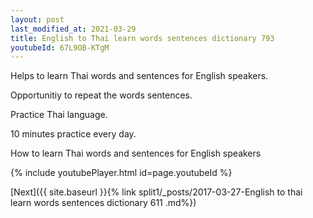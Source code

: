 ```yaml
---
layout: post
last_modified_at: 2021-03-29
title: English to Thai learn words sentences dictionary 793 
youtubeId: 67L9OB-KTgM
---
```

 
 
Helps to learn Thai words and sentences for English speakers.

Opportunitiy to repeat the words sentences. 

Practice Thai language. 
 
10 minutes practice every day. 
 
How to learn Thai words and sentences for English speakers 
 
{% include youtubePlayer.html id=page.youtubeId %}
 
 
[Next]({{ site.baseurl }}{% link  split1/_posts/2017-03-27-English to thai learn words sentences dictionary 611 .md%})
 
